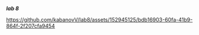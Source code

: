 ___lab 8___



https://github.com/kabanovV/lab8/assets/152945125/bdb16903-60fa-41b9-864f-2f207cfa9454


